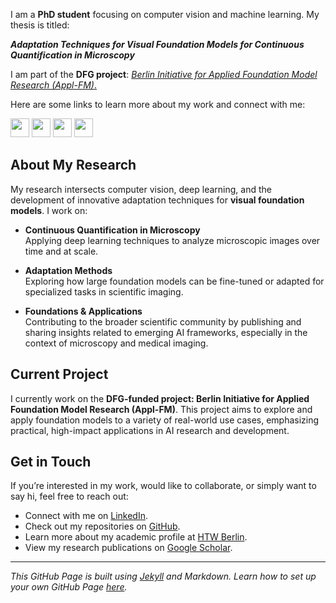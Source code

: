 I am a **PhD student** focusing on computer vision and machine learning. My thesis is titled:

**_Adaptation Techniques for Visual Foundation Models for Continuous Quantification in Microscopy_**

I am part of the **DFG project**: [_Berlin Initiative for Applied Foundation Model Research (Appl-FM)_.](https://www.bht-berlin.de/3873/article/9084)

Here are some links to learn more about my work and connect with me:

<a href="https://github.com/mario-koddenbrock"><img src="https://github.githubassets.com/images/modules/logos_page/GitHub-Mark.png" height="30"/></a>
<a href="https://www.linkedin.com/in/koddenbrock/"><img src="https://upload.wikimedia.org/wikipedia/commons/c/ca/LinkedIn_logo_initials.png" height="30"/></a>
<a href="https://www.htw-berlin.de/hochschule/personen/person/?eid=14549"><img src="https://corporatedesign.htw-berlin.de/files/Presse/_tmp_/d/5/csm_Bild-Wort-Marke_auf_weiss_1280x853_3722b5420f.jpg" height="30"/></a>
<a href="https://scholar.google.com/citations?user=wqHic0AAAAAJ&hl=de"><img src="https://scholar.google.com/intl/en/scholar/images/1x/scholar_logo_64dp.png" height="30"/></a>
## About My Research

My research intersects computer vision, deep learning, and the development of innovative adaptation techniques for **visual foundation models**. I work on:

- **Continuous Quantification in Microscopy**  
  Applying deep learning techniques to analyze microscopic images over time and at scale.

- **Adaptation Methods**  
  Exploring how large foundation models can be fine-tuned or adapted for specialized tasks in scientific imaging.

- **Foundations & Applications**  
  Contributing to the broader scientific community by publishing and sharing insights related to emerging AI frameworks, especially in the context of microscopy and medical imaging.

## Current Project

I currently work on the **DFG-funded project: Berlin Initiative for Applied Foundation Model Research (Appl-FM)**. This project aims to explore and apply foundation models to a variety of real-world use cases, emphasizing practical, high-impact applications in AI research and development.

## Get in Touch

If you’re interested in my work, would like to collaborate, or simply want to say hi, feel free to reach out:

- Connect with me on [LinkedIn](https://www.linkedin.com/in/koddenbrock/).
- Check out my repositories on [GitHub](https://github.com/mario-koddenbrock).
- Learn more about my academic profile at [HTW Berlin](https://www.htw-berlin.de/hochschule/personen/person/?eid=14549).
- View my research publications on [Google Scholar](https://scholar.google.com/citations?user=wqHic0AAAAAJ&hl=de).

---

*This GitHub Page is built using [Jekyll](https://jekyllrb.com) and Markdown. Learn how to set up your own GitHub Page [here](https://docs.github.com/en/pages).*
